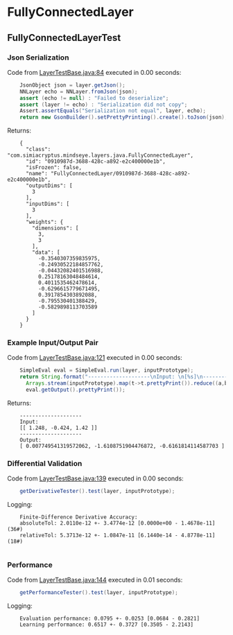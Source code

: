 # FullyConnectedLayer
## FullyConnectedLayerTest
### Json Serialization
Code from [LayerTestBase.java:84](../../../../../../../../MindsEye/src/test/java/com/simiacryptus/mindseye/layers/LayerTestBase.java#L84) executed in 0.00 seconds: 
```java
    JsonObject json = layer.getJson();
    NNLayer echo = NNLayer.fromJson(json);
    assert (echo != null) : "Failed to deserialize";
    assert (layer != echo) : "Serialization did not copy";
    Assert.assertEquals("Serialization not equal", layer, echo);
    return new GsonBuilder().setPrettyPrinting().create().toJson(json);
```

Returns: 

```
    {
      "class": "com.simiacryptus.mindseye.layers.java.FullyConnectedLayer",
      "id": "0910987d-3688-428c-a892-e2c400000e1b",
      "isFrozen": false,
      "name": "FullyConnectedLayer/0910987d-3688-428c-a892-e2c400000e1b",
      "outputDims": [
        3
      ],
      "inputDims": [
        3
      ],
      "weights": {
        "dimensions": [
          3,
          3
        ],
        "data": [
          -0.3540307359835975,
          -0.24930522184857762,
          -0.04432082401516988,
          0.25178163048484614,
          0.4011535462478614,
          -0.6296615779671495,
          0.3917854303892088,
          -0.795530401388429,
          -0.5829898113703589
        ]
      }
    }
```



### Example Input/Output Pair
Code from [LayerTestBase.java:121](../../../../../../../../MindsEye/src/test/java/com/simiacryptus/mindseye/layers/LayerTestBase.java#L121) executed in 0.00 seconds: 
```java
    SimpleEval eval = SimpleEval.run(layer, inputPrototype);
    return String.format("--------------------\nInput: \n[%s]\n--------------------\nOutput: \n%s",
      Arrays.stream(inputPrototype).map(t->t.prettyPrint()).reduce((a,b)->a+",\n"+b).get(),
      eval.getOutput().prettyPrint());
```

Returns: 

```
    --------------------
    Input: 
    [[ 1.248, -0.424, 1.42 ]]
    --------------------
    Output: 
    [ 0.007749541319572062, -1.6108751904476872, -0.6161814114587703 ]
```



### Differential Validation
Code from [LayerTestBase.java:139](../../../../../../../../MindsEye/src/test/java/com/simiacryptus/mindseye/layers/LayerTestBase.java#L139) executed in 0.00 seconds: 
```java
    getDerivativeTester().test(layer, inputPrototype);
```
Logging: 
```
    Finite-Difference Derivative Accuracy:
    absoluteTol: 2.0110e-12 +- 3.4774e-12 [0.0000e+00 - 1.4678e-11] (36#)
    relativeTol: 5.3713e-12 +- 1.0847e-11 [6.1440e-14 - 4.8778e-11] (18#)
    
```

### Performance
Code from [LayerTestBase.java:144](../../../../../../../../MindsEye/src/test/java/com/simiacryptus/mindseye/layers/LayerTestBase.java#L144) executed in 0.01 seconds: 
```java
    getPerformanceTester().test(layer, inputPrototype);
```
Logging: 
```
    Evaluation performance: 0.0795 +- 0.0253 [0.0684 - 0.2821]
    Learning performance: 0.6517 +- 0.3727 [0.3505 - 2.2143]
    
```

